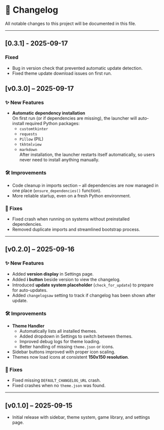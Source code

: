 # 📜 Changelog

All notable changes to this project will be documented in this file.

---
## [0.3.1] - 2025-09-17

### Fixed
- Bug in version check that prevented automatic update detection.
- Fixed theme update download issues on first run.

## [v0.3.0] – 2025-09-17

### ✨ New Features
- **Automatic dependency installation**  
  On first run (or if dependencies are missing), the launcher will auto-install required Python packages:
  - `customtkinter`
  - `requests`
  - `Pillow` (PIL)
  - `tkhtmlview`
  - `markdown`  
  After installation, the launcher restarts itself automatically, so users never need to install anything manually.

### 🛠 Improvements
- Code cleanup in imports section – all dependencies are now managed in one place (`ensure_dependencies()` function).  
- More reliable startup, even on a fresh Python environment.

### 🐛 Fixes
- Fixed crash when running on systems without preinstalled dependencies.  
- Removed duplicate imports and streamlined bootstrap process.

---

## [v0.2.0] – 2025-09-16

### ✨ New Features
- Added **version display** in Settings page.  
- Added **ℹ button** beside version to view the changelog.  
- Introduced **update system placeholder** (`check_for_update`) to prepare for auto-updates.  
- Added `changelogsaw` setting to track if changelog has been shown after update.

### 🛠 Improvements
- **Theme Handler**
  - Automatically lists all installed themes.  
  - Added dropdown in Settings to switch between themes.  
  - Improved debug logs for theme loading.  
  - Better handling of missing `theme.json` or icons.  
- Sidebar buttons improved with proper icon scaling.  
- Themes now load icons at consistent **150x150 resolution**.

### 🐛 Fixes
- Fixed missing `DEFAULT_CHANGELOG_URL` crash.  
- Fixed crashes when no `theme.json` was found.

---

## [v0.1.0] – 2025-09-15
- Initial release with sidebar, theme system, game library, and settings page.
